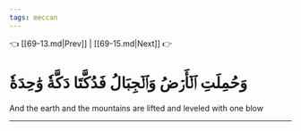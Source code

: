 ```yaml
---
tags: meccan
---
```


👈 [[69-13.md|Prev]] | [[69-15.md|Next]] 👉

# وَحُمِلَتِ ٱلۡأَرۡضُ وَٱلۡجِبَالُ فَدُكَّتَا دَكَّةٗ وَٰحِدَةٗ

And the earth and the mountains are lifted and leveled with one blow

---

